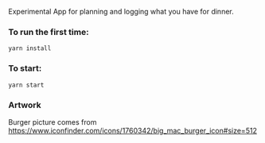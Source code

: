 Experimental App for planning and logging what you have for dinner.

### To run the first time:

    yarn install

### To start:

    yarn start


### Artwork

Burger picture comes from
https://www.iconfinder.com/icons/1760342/big_mac_burger_icon#size=512
